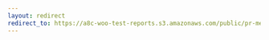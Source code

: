 ```yaml
---
layout: redirect
redirect_to: https://a8c-woo-test-reports.s3.amazonaws.com/public/pr-merge/45786/e2e/index.html
---
```

